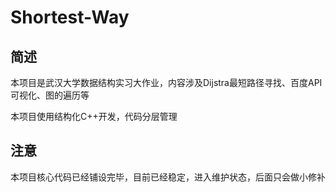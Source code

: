# Shortest-Way
## 简述
本项目是武汉大学数据结构实习大作业，内容涉及Dijstra最短路径寻找、百度API可视化、图的遍历等

本项目使用结构化C++开发，代码分层管理

## 注意
本项目核心代码已经铺设完毕，目前已经稳定，进入维护状态，后面只会做小修补
